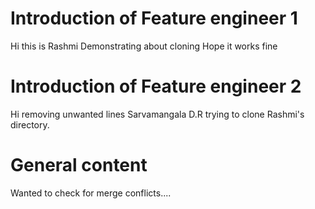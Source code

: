 # Introduction of Feature engineer 1
Hi this is Rashmi
Demonstrating about cloning 
Hope it works fine

# Introduction of Feature engineer 2 
Hi removing unwanted lines
Sarvamangala D.R trying to clone Rashmi's directory. 



# General content
Wanted to check for merge conflicts....




